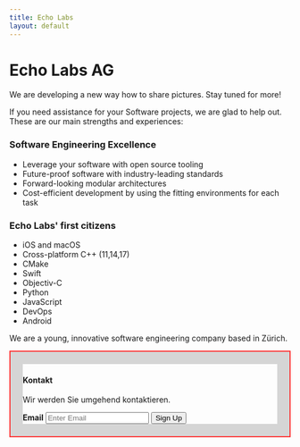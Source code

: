 ```yaml
---
title: Echo Labs
layout: default
---
```


# Echo Labs AG

We are developing a new way how to share pictures. Stay tuned for more!

If you need assistance for your Software projects, we are glad to help out. These are our main strengths and experiences:

### Software Engineering Excellence
- Leverage your software with open source tooling
- Future-proof software with industry-leading standards
- Forward-looking modular architectures
- Cost-efficient development by using the fitting environments for each task

### Echo Labs' first citizens
- iOS and macOS
- Cross-platform C++ (11,14,17)
- CMake
- Swift
- Objectiv-C
- Python
- JavaScript
- DevOps
- Android

We are a young, innovative software engineering company based in Zürich.

<form action="action_page.php" style="border:2px solid #f33">
  <div class="container" style="border:22px solid #3333">
    <h4>Kontakt</h4>
    <p>Wir werden Sie umgehend kontaktieren.</p>
    <label for="email"><b>Email</b></label>
    <input type="text" placeholder="Enter Email" name="email" required>
    <button type="submit" class="signupbtn">Sign Up</button>
  </div>
</form>
